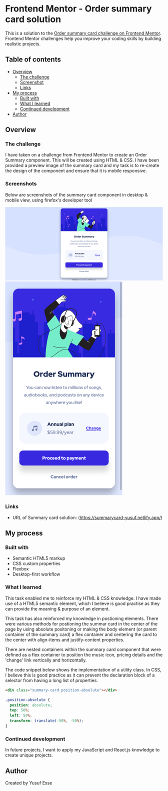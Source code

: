 # Frontend Mentor - Order summary card solution

This is a solution to the [Order summary card challenge on Frontend Mentor](https://www.frontendmentor.io/challenges/order-summary-component-QlPmajDUj). Frontend Mentor challenges help you improve your coding skills by building realistic projects.

## Table of contents

- [Overview](#overview)
  - [The challenge](#the-challenge)
  - [Screenshot](#screenshot)
  - [Links](#links)
- [My process](#my-process)
  - [Built with](#built-with)
  - [What I learned](#what-i-learned)
  - [Continued development](#continued-development)
- [Author](#author)

## Overview

### The challenge

I have taken on a challenge from Frontend Mentor to create an Order Summary component. This will be created using HTML & CSS. I have been provided a preview image of the summary card and my task is to re-create the design of the component and ensure that it is mobile responsive.

### Screenshots

Below are screenshots of the summary card component in desktop & mobile view, using firefox's developer tool

![](./screenshots/summary-card-desktop.png)
                                           ![](./screenshots/summary-card-mobile.png)

### Links

- URL of Summary card solution: (https://summarycard-yusuf.netlify.app/)

## My process

### Built with

- Semantic HTML5 markup
- CSS custom properties
- Flexbox
- Desktop-first workflow

### What I learned

This task enabled me to reinforce my HTML & CSS knowledge. I have made use of a HTML5 semantic element, which I believe is good practise as they can provide the meaning & purpose of an element.

This task has also reinforced my knowledge in postioning elements. There were various methods for postioning the summar card in the center of the page by using absolute positoning or making the body element (or parent container of the summary card) a flex container and centering the card to the center with align-items and justify-content properties.

There are nested containers within the summary card component that were defined as a flex container to position the music icon, pricing details and the 'change' link vertically and horizontally.

The code snippet below shows the implementation of a utility class. In CSS, I believe this is good practice as it can prevent the declaration block of a selector from having a long list of properties.

```html
<div class="summary-card position-absolute"></div>
```

```css
.position-absolute {
  position: absolute;
  top: 50%;
  left: 50%;
  transform: translate(-50%, -50%);
}
```

### Continued development

In future projects, I want to apply my JavaScript and React.js knowledge to create unique projects.

## Author

Created by Yusuf Esse
